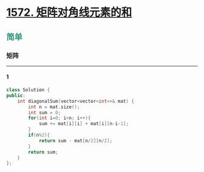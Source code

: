 # [1572. 矩阵对角线元素的和](https://leetcode.cn/problems/matrix-diagonal-sum/)  
## <font color=#2C9678>简单</font>  
### **矩阵**
***
#### 1
```cpp
class Solution {
public:
    int diagonalSum(vector<vector<int>>& mat) {
        int n = mat.size();
        int sum = 0;
        for(int i=0; i<n; i++){
            sum += mat[i][i] + mat[i][n-i-1];
        }
        if(n%2){
            return sum - mat[n/2][n/2];
        }
        return sum;
    }
};
```